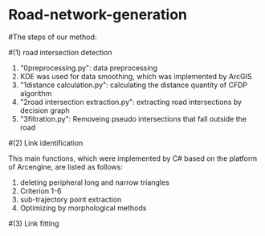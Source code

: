 # Road-network-generation

#The steps of our method:

#(1) road intersection detection 
1) "0preprocessing.py": data preprocessing 
2) KDE was used for data smoothing, which was implemented by ArcGIS
3) "1distance calculation.py": calculating the distance quantity of CFDP algorithm
4) "2road intersection extraction.py": extracting road intersections by decision graph
5) "3filtration.py": Removeing pseudo intersections that fall outside the road

#(2) Link identification

This main functions, which were implemented by C# based on the platform of Arcengine, are listed as follows: 
1) deleting peripheral long and narrow triangles
2) Criterion 1-6
3) sub-trajectory point extraction
4) Optimizing by morphological methods

#(3) Link fitting
